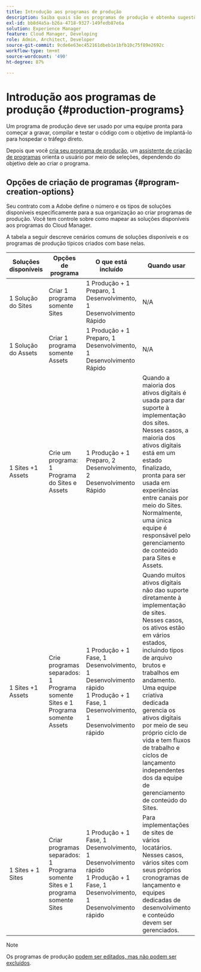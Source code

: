 ```yaml
---
title: Introdução aos programas de produção
description: Saiba quais são os programas de produção e obtenha sugestões para configurar o seu.
exl-id: bb8d4a5a-b26a-4718-9327-149fedb87e6a
solution: Experience Manager
feature: Cloud Manager, Developing
role: Admin, Architect, Developer
source-git-commit: 9cde6e63ec452161dbeb1e1bfb10c75f89e2692c
workflow-type: tm+mt
source-wordcount: '490'
ht-degree: 87%

---
```



# Introdução aos programas de produção {#production-programs}

Um programa de produção deve ser usado por uma equipe pronta para começar a gravar, compilar e testar o código com o objetivo de implantá-lo para hospedar o tráfego direto.

Depois que você [cria seu programa de produção](creating-production-programs.md), um [assistente de criação de programas](using-the-wizard.md) orienta o usuário por meio de seleções, dependendo do objetivo dele ao criar o programa.

## Opções de criação de programas {#program-creation-options}

Seu contrato com a Adobe define o número e os tipos de soluções disponíveis especificamente para a sua organização ao criar programas de produção. Você tem controle sobre como mapear as soluções disponíveis aos programas do Cloud Manager.

A tabela a seguir descreve cenários comuns de soluções disponíveis e os programas de produção típicos criados com base nelas.

| Soluções disponíveis | Opções de programa | O que está incluído | Quando usar | Exemplos |
|---------------------|-------------------------------------------------------------------------------|--------------------------------------------------------------------------------------------------------------------------|-------------------------------------------------------------------------------------------------------------------------------------------------------------------------------------------------------------------------------------------------------------------------------------------------------------------------------------------------|--------------------------------------------------------------------------------------------------------------------------------------------------------------------------------------------------------------------------------------------------------------------------------------------------------------------------------------------------------------------------------------------------------------------------------------------------------------------------|
| 1 Solução do Sites | Criar 1 programa somente Sites | 1 Produção + 1 Preparo, 1 Desenvolvimento, 1 Desenvolvimento Rápido | N/A | N/A |
| 1 Solução do Assets | Criar 1 programa somente Assets | 1 Produção + 1 Preparo, 1 Desenvolvimento, 1 Desenvolvimento Rápido | N/A | N/A |
| 1 Sites +1 Assets | Crie um programa: <br>1 Programa do Sites e Assets | 1 Produção + 1 Preparo, 2 Desenvolvimento, 2 Desenvolvimento Rápido | Quando a maioria dos ativos digitais é usada para dar suporte à implementação dos sites.<br>Nesses casos, a maioria dos ativos digitais está em um estado finalizado, pronta para ser usada em experiências entre canais por meio do Sites.<br>Normalmente, uma única equipe é responsável pelo gerenciamento de conteúdo para Sites e Assets. | Imagens usadas principalmente para um site.<br>PDFs distribuídos por meio de um portal interno integrado ao AEM Sites. |
| 1 Sites +1 Assets | Crie programas separados:<br>1 Programa somente Sites e 1 Programa somente Assets | 1 Produção + 1 Fase, 1 Desenvolvimento, 1 Desenvolvimento rápido<br>1 Produção + 1 Fase, 1 Desenvolvimento, 1 Desenvolvimento rápido | Quando muitos ativos digitais não dao suporte diretamente à implementação de sites.<br> Nesses casos, os ativos estão em vários estados, incluindo tipos de arquivo brutos e trabalhos em andamento.<br>Uma equipe criativa dedicada gerencia os ativos digitais por meio de seu próprio ciclo de vida e tem fluxos de trabalho e ciclos de lançamento independentes dos da equipe de gerenciamento de conteúdo do Sites. | Imagens brutas de uma sessão fotográfica são armazenadas no programa de ativos e somente algumas serão usadas na implementação de sites.<br>Um grande número de tipos de arquivos da Creative Cloud, como Photoshop e Illustrator, são gerenciados no AEM Assets e passam por seu próprio fluxo de trabalho de aprovação antes de um ativo concluído ser gerado.<br>Considere usar [Ativos conectados](/help/assets/use-assets-across-connected-assets-instances.md#overview-of-connected-assets) nesses casos. |
| 1 Sites + 1 Sites | Criar programas separados:<br>1 Programa somente Sites e 1 programa somente Sites | 1 Produção + 1 Fase, 1 Desenvolvimento, 1 Desenvolvimento rápido<br>1 Produção + 1 Fase, 1 Desenvolvimento, 1 Desenvolvimento rápido | Para implementações de sites de vários locatários.<br>Nesses casos, vários sites com seus próprios cronogramas de lançamento e equipes dedicadas de desenvolvimento e conteúdo devem ser gerenciados. | Duas marcas de varejo com sites dedicados e equipes de desenvolvimento independentes |


>[!NOTE]
>
>Os programas de produção [podem ser editados, mas não podem ser excluídos](editing-programs.md).
